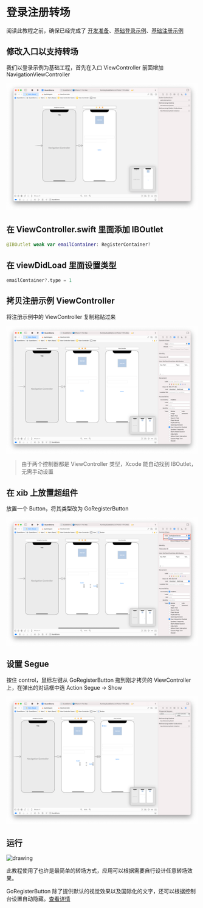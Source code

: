 # 登录注册转场

<LastUpdated/>

阅读此教程之前，确保已经完成了 [开发准备](/reference-new/mobile/sdk-for-ios/develop)、[基础登录示例](./basic-login.md)、[基础注册示例](./basic-register.md)

## 修改入口以支持转场

我们以登录示例为基础工程，首先在入口 ViewController 前面增加 NavigationViewController

![](./images/login2register1.png)

## 在 ViewController.swift 里面添加 IBOutlet
```swift
@IBOutlet weak var emailContainer: RegisterContainer?
```

## 在 viewDidLoad 里面设置类型
```swift
emailContainer?.type = 1
```

## 拷贝注册示例 ViewController

将注册示例中的 ViewController 复制粘贴过来

![](./images/login2register2.png)

>由于两个控制器都是 ViewController 类型，Xcode 能自动找到 IBOutlet，无需手动设置

## 在 xib 上放置超组件

放置一个 Button，将其类型改为 GoRegisterButton

![](./images/login2register3.png)

## 设置 Segue

按住 control，鼠标左键从 GoRegisterButton 拖到刚才拷贝的 ViewController 上，在弹出的对话框中选 Action Segue -> Show

![](./images/login2register4.png)

## 运行

<img src="./../gif/login2register.gif" alt="drawing" width="400"/>

此教程使用了也许是最简单的转场方式，应用可以根据需要自行设计任意转场效果。

GoRegisterButton 除了提供默认的视觉效果以及国际化的文字，还可以根据控制台设置自动隐藏。[查看详情](./../basic/go-register-button.md)

